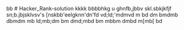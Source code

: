 bb # Hacker_Rank-solution
kkkk
bbbbhkg
u
ghnfb,jbbv
skl.sbkjkfjf
sn;b.jbjsklvsv's
[nskbb'eelgknn'dn'fd
vd;ld;'mdmvd
m
bd
dm
bmdmb
dbmdm
mb
ld;mb;dm
bm
dmd;mbd
bm
mbbm
dmbd
m[mb[
bd
